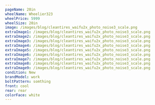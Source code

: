 ```yaml
---
pageName: 20in
wheelName: Wheelier323
wheelPrice: 5999
wheelSize: 20in
image: /images/blog/cleantires_waifu2x_photo_noise3_scale.png
extraImage1: /images/blog/cleantires_waifu2x_photo_noise3_scale.png
extraImage2: /images/blog/cleantires_waifu2x_photo_noise3_scale.png
extraImage3: /images/blog/cleantires_waifu2x_photo_noise3_scale.png
extraImage4: /images/blog/cleantires_waifu2x_photo_noise3_scale.png
extraImage5: /images/blog/cleantires_waifu2x_photo_noise3_scale.png
extraImage6: /images/blog/cleantires_waifu2x_photo_noise3_scale.png
extraImage7: /images/blog/cleantires_waifu2x_photo_noise3_scale.png
extraImage8: /images/blog/cleantires_waifu2x_photo_noise3_scale.png
extraImage9: /images/blog/cleantires_waifu2x_photo_noise3_scale.png
condition: New
brandModel: work
boltPattern: somthing
front: cool
rear: rear
colorFace: white
---
```

